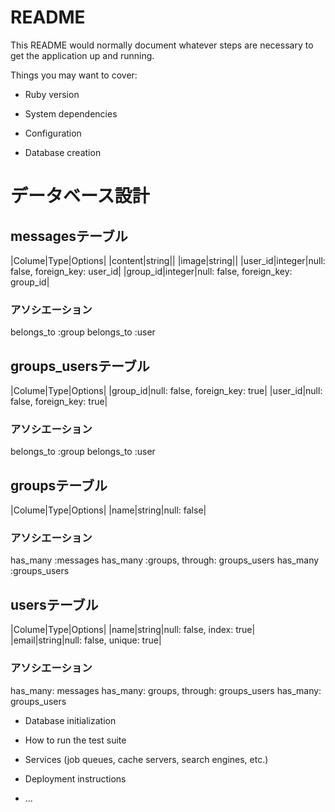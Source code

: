 # README

This README would normally document whatever steps are necessary to get the
application up and running.

Things you may want to cover:

* Ruby version

* System dependencies

* Configuration

* Database creation


# データベース設計

## messagesテーブル
|Colume|Type|Options|
|content|string||
|image|string||
|user_id|integer|null: false, foreign_key: user_id|
|group_id|integer|null: false, foreign_key: group_id|
### アソシエーション
belongs_to :group
belongs_to :user


## groups_usersテーブル
|Colume|Type|Options|
|group_id|null: false, foreign_key: true|
|user_id|null: false, foreign_key: true|
### アソシエーション
belongs_to :group
belongs_to :user


## groupsテーブル
|Colume|Type|Options|
|name|string|null: false|
### アソシエーション
has_many :messages
has_many :groups, through: groups_users
has_many :groups_users


## usersテーブル
|Colume|Type|Options|
|name|string|null: false, index: true|
|email|string|null: false, unique: true|
### アソシエーション
has_many: messages
has_many: groups, through: groups_users
has_many: groups_users


* Database initialization

* How to run the test suite

* Services (job queues, cache servers, search engines, etc.)

* Deployment instructions

* ...
